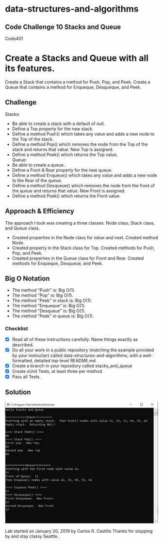 # data-structures-and-algorithms
## Code Challenge 10 Stacks and Queue
Code401 

# Create a Stacks and Queue with all its features.
<!-- Short summary or background information -->
Create a Stack that contains a method for Push, Pop, and Peek.
Create a Queue that contains a method for Enqueque, Desqueque, and Peek.

## Challenge
<!-- Description of the challenge -->
Stacks:
- Be able to create a stack with a default of null.
- Define a Top property for the new stack.
- Define a method Push() which takes any value and adds a new node to the Top of the stack.
- Define a method Pop() which removes the node from the Top of the stack and returns that value.  New Top is assigned.
- Define a method Peek() which returns the Top value.  
Queue:
- Be able to create a queue..
- Define a Front & Rear property for the new queue.
- Define a method Enqueue() which takes any value and adds a new node to the Rear of the queue.
- Define a method Desqueue() which removes the node from the front of the queue and returns that value.  New Front is assigned.
- Define a method Peek() which returns the Front value.  

## Approach & Efficiency

<!-- What approach did you take? Why? What is the Big O space/time for this approach? -->
The approach I took was creating a three classes.  Node class, Stack class, and Queue class.
- Created properties in the Node class for value and next.  Created method Node.
- Created property in the Stack class for Top.  Created methods for Push, Pop, and Peek.
- Created properties in the Queue class for Front and Rear.  Created methods for Enqueque, Desqueue, and Peek.

## Big O Notation
* The method "Push" is:  Big O(1).
* The method "Pop" is:  Big O(1).
* The method "Peek" in stack is:  Big O(1).
* The method "Enqueque" is:  Big O(1).
* The method "Desqueue" is:  Big O(1).
* The method "Peek" in queue is:  Big O(1).


### Checklist

- [x] Read all of these instructions carefully. Name things exactly as described.
- [x] Do all your work in a public repository (matching the example provided by your instructor) called data-structures-and-algorithms, with a well-formatted, detailed top-level README.md
- [x] Create a branch in your repository called stacks_and_queue
- [x] Create xUnit Tests, at least three per method
- [X] Pass all Tests.

## Solution
<!-- Embedded whiteboard image -->
![](../../assets/StacksAndQueue.PNG?raw=true)

Lab started on January 20, 2019 by Carlos R. Castillo
Thanks for stopping by and stay classy Seattle..
